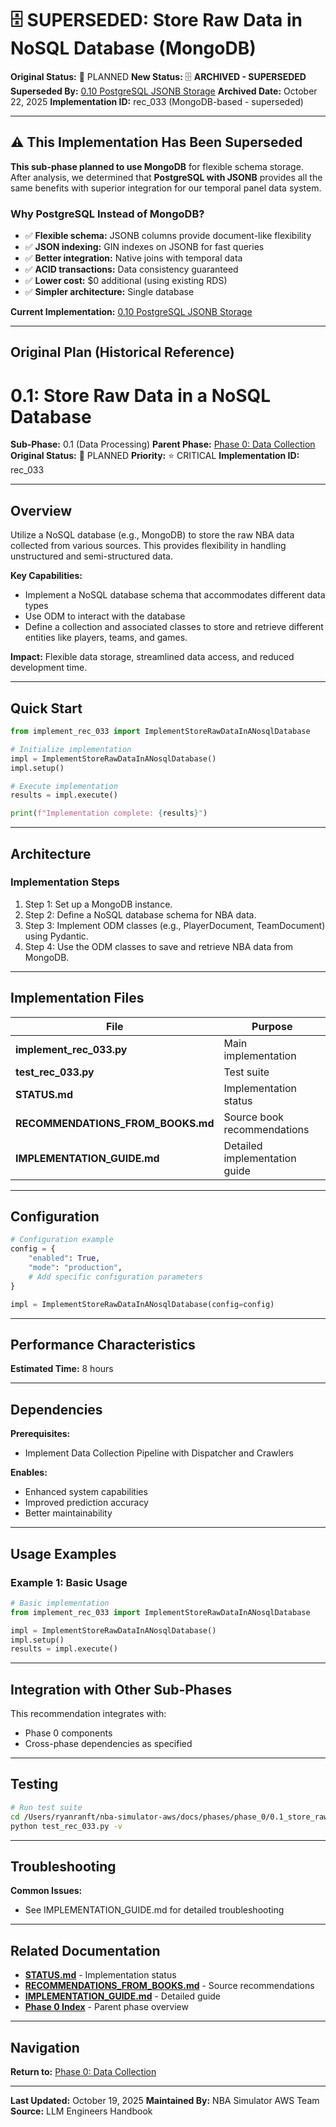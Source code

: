 # 🗄️ SUPERSEDED: Store Raw Data in NoSQL Database (MongoDB)

**Original Status:** 🔵 PLANNED
**New Status:** 🗄️ **ARCHIVED - SUPERSEDED**
**Superseded By:** [0.10 PostgreSQL JSONB Storage](../../0.10_postgresql_jsonb_storage/README.md)
**Archived Date:** October 22, 2025
**Implementation ID:** rec_033 (MongoDB-based - superseded)

---

## ⚠️ This Implementation Has Been Superseded

**This sub-phase planned to use MongoDB** for flexible schema storage. After analysis, we determined that **PostgreSQL with JSONB** provides all the same benefits with superior integration for our temporal panel data system.

### Why PostgreSQL Instead of MongoDB?

- ✅ **Flexible schema:** JSONB columns provide document-like flexibility
- ✅ **JSON indexing:** GIN indexes on JSONB for fast queries
- ✅ **Better integration:** Native joins with temporal data
- ✅ **ACID transactions:** Data consistency guaranteed
- ✅ **Lower cost:** $0 additional (using existing RDS)
- ✅ **Simpler architecture:** Single database

**Current Implementation:** [0.10 PostgreSQL JSONB Storage](../../0.10_postgresql_jsonb_storage/README.md)

---

## Original Plan (Historical Reference)

# 0.1: Store Raw Data in a NoSQL Database

**Sub-Phase:** 0.1 (Data Processing)
**Parent Phase:** [Phase 0: Data Collection](../../../PHASE_0_INDEX.md)
**Original Status:** 🔵 PLANNED
**Priority:** ⭐ CRITICAL
**Implementation ID:** rec_033

---

## Overview

Utilize a NoSQL database (e.g., MongoDB) to store the raw NBA data collected from various sources. This provides flexibility in handling unstructured and semi-structured data.

**Key Capabilities:**
- Implement a NoSQL database schema that accommodates different data types
- Use ODM to interact with the database
- Define a collection and associated classes to store and retrieve different entities like players, teams, and games.

**Impact:**
Flexible data storage, streamlined data access, and reduced development time.

---

## Quick Start

```python
from implement_rec_033 import ImplementStoreRawDataInANosqlDatabase

# Initialize implementation
impl = ImplementStoreRawDataInANosqlDatabase()
impl.setup()

# Execute implementation
results = impl.execute()

print(f"Implementation complete: {results}")
```

---

## Architecture

### Implementation Steps

1. Step 1: Set up a MongoDB instance.
2. Step 2: Define a NoSQL database schema for NBA data.
3. Step 3: Implement ODM classes (e.g., PlayerDocument, TeamDocument) using Pydantic.
4. Step 4: Use the ODM classes to save and retrieve NBA data from MongoDB.

---

## Implementation Files

| File | Purpose |
|------|---------|
| **implement_rec_033.py** | Main implementation |
| **test_rec_033.py** | Test suite |
| **STATUS.md** | Implementation status |
| **RECOMMENDATIONS_FROM_BOOKS.md** | Source book recommendations |
| **IMPLEMENTATION_GUIDE.md** | Detailed implementation guide |

---

## Configuration

```python
# Configuration example
config = {
    "enabled": True,
    "mode": "production",
    # Add specific configuration parameters
}

impl = ImplementStoreRawDataInANosqlDatabase(config=config)
```

---

## Performance Characteristics

**Estimated Time:** 8 hours

---

## Dependencies

**Prerequisites:**
- Implement Data Collection Pipeline with Dispatcher and Crawlers

**Enables:**
- Enhanced system capabilities
- Improved prediction accuracy
- Better maintainability

---

## Usage Examples

### Example 1: Basic Usage

```python
# Basic implementation
from implement_rec_033 import ImplementStoreRawDataInANosqlDatabase

impl = ImplementStoreRawDataInANosqlDatabase()
impl.setup()
results = impl.execute()
```

---

## Integration with Other Sub-Phases

This recommendation integrates with:
- Phase 0 components
- Cross-phase dependencies as specified

---

## Testing

```bash
# Run test suite
cd /Users/ryanranft/nba-simulator-aws/docs/phases/phase_0/0.1_store_raw_data_in_a_nosql_database
python test_rec_033.py -v
```

---

## Troubleshooting

**Common Issues:**
- See IMPLEMENTATION_GUIDE.md for detailed troubleshooting

---

## Related Documentation

- **[STATUS.md](STATUS.md)** - Implementation status
- **[RECOMMENDATIONS_FROM_BOOKS.md](RECOMMENDATIONS_FROM_BOOKS.md)** - Source recommendations
- **[IMPLEMENTATION_GUIDE.md](IMPLEMENTATION_GUIDE.md)** - Detailed guide
- **[Phase 0 Index](../PHASE_0_INDEX.md)** - Parent phase overview

---

## Navigation

**Return to:** [Phase 0: Data Collection](../PHASE_0_INDEX.md)

---

**Last Updated:** October 19, 2025
**Maintained By:** NBA Simulator AWS Team
**Source:** LLM Engineers Handbook
